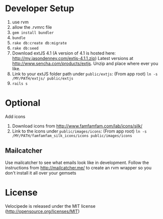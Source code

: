# Developer Setup

1. use rvm
1. allow the .rvmrc file
1. `gem install bundler`
1. `bundle`
1. `rake db:create db:migrate`
1. `rake db:seed`
1. Download extJS 4.1 (A version of 4.1 is hosted here: http://my.jasondenney.com/extjs-4.1.1.zip) Latest versions at http://www.sencha.com/products/extjs. Unzip and place where ever you like.
1. Link to your extJS folder path under `public/extjs`: (From app root) `ln -s /MY/PATH/extjs/ public/extjs`
1. `rails s`

# Optional
 Add icons
 
1. Download icons from http://www.famfamfam.com/lab/icons/silk/
1. Link to the icons under `public/images/icons`: (From app root) `ln -s /MY/PATH/famfamfam_silk_icons/icons public/images/icons` 


## Mailcatcher

Use mailcatcher to see what emails look like in development.
Follow the instructions from http://mailcatcher.me/ to create an rvm wrapper so you don't install it all over your gemsets

# License
Velocipede is released under the MIT license (http://opensource.org/licenses/MIT)
